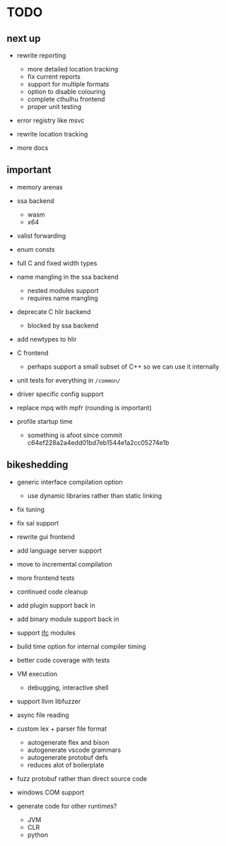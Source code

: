# TODO

## next up

* rewrite reporting
    * more detailed location tracking
    * fix current reports
    * support for multiple formats
    * option to disable colouring
    * complete cthulhu frontend
    * proper unit testing

* error registry like msvc

* rewrite location tracking

* more docs

## important

* memory arenas

* ssa backend
    * wasm
    * x64

* valist forwarding
* enum consts
* full C and fixed width types

* name mangling in the ssa backend
    * nested modules support
    * requires name mangling

* deprecate C hlir backend
    * blocked by ssa backend

* add newtypes to hlir

* C frontend
    * perhaps support a small subset of C++ so we can use it internally

* unit tests for everything in `/common/`
* driver specific config support
* replace mpq with mpfr (rounding is important)
* profile startup time
    * something is afoot since commit c64ef228a2a4edd01bd7eb1544e1a2cc05274e1b

## bikeshedding

* generic interface compilation option
    * use dynamic libraries rather than static linking

* fix tuning
* fix sal support
* rewrite gui frontend
* add language server support
* move to incremental compilation
* more frontend tests
* continued code cleanup
* add plugin support back in
* add binary module support back in
* support [ifc](https://github.com/microsoft/ifc-spec) modules
* build time option for internal compiler timing
* better code coverage with tests
* VM execution
    * debugging, interactive shell
* support llvm libfuzzer
* async file reading

* custom lex + parser file format
    * autogenerate flex and bison
    * autogenerate vscode grammars
    * autogenerate protobuf defs
    * reduces alot of boilerplate

* fuzz protobuf rather than direct source code
* windows COM support
* generate code for other runtimes?
    * JVM
    * CLR
    * python
